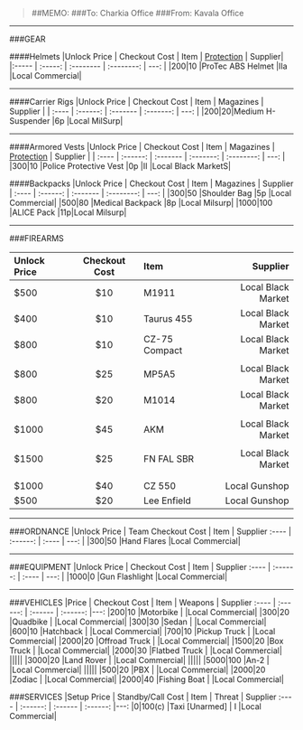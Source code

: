> ##MEMO:
> ###To: Charkia Office
> ###From: Kavala Office

----------

###GEAR

####Helmets
|Unlock Price | Checkout Cost | Item   | [Protection](http://www.safeguardarmor.com/support/body-armor-protection-levels/) | Supplier|
|:----- | :-----:  | :-------- | :--------: | ---: |
|$200	|$10   |ProTec ABS Helmet 	    |IIa 	|Local Commercial|

***

####Carrier Rigs
|Unlock Price | Checkout Cost | Item     | Magazines | Supplier |
| :---- | :------: | :------- | :-------: | ---: |
|$200	|$20|Medium H-Suspender	  |6p	|Local MilSurp|


***

####Armored Vests
|Unlock Price | Checkout Cost  | Item | Magazines | [Protection](http://www.safeguardarmor.com/support/body-armor-protection-levels/) | Supplier |
| :---- | :------: | :------- | :-------: | :--------: | ---: |
|$300   |$10   |Police Protective Vest     |0p |II   |Local Black MarketS|

####Backpacks
|Unlock Price | Checkout Cost    | Item     | Magazines  | Supplier
| :---- | :------: | :------- | :--------: | ---: |
|$300	|$50  |Shoulder Bag	  |5p	|Local Commercial|
|$500	|$80  |Medical Backpack	  |8p	|Local Milsurp|
|$1000 	|$100  |ALICE Pack      |11p|Local Milsurp|

***

###FIREARMS

|Unlock Price | Checkout Cost      | Item     | Supplier
| :---- | :------: | :------- | ---: |
|$500   |$10  |M1911                |Local Black Market|
|$400   |$10  |Taurus 455           |Local Black Market|
|$800   |$10  |CZ-75 Compact        |Local Black Market|
||||
|$800	  |$25  |MP5A5			|Local Black Market|
|$800	  |$20 |M1014			|Local Black Market|
||||
|$1000   |$45  |AKM        |Local Black Market|
||||
|$1500	  |$25  |FN FAL SBR	  	|Local Black Market|
||||
||||
|$1000	|$40  |CZ 550		|Local Gunshop|
|$500  |$20 |Lee Enfield      |Local Gunshop|

***

###ORDNANCE
|Unlock Price | Team Checkout Cost      | Item     | Supplier
:---- | :------: | :---- | ---: |
|$300   |$50  |Hand Flares           |Local Commercial|

***

###EQUIPMENT
|Unlock Price | Checkout Cost      | Item     | Supplier
:---- | :------: | :---- | ---: |
|$1000  |$0  |Gun Flashlight  |Local Commercial|


***

###VEHICLES
|Price | Checkout Cost      | Item   | Weapons  | Supplier
:---- | :------: | :------ | :------: |---:
|$200    |$10     |Motorbike            |             |Local Commercial|
|$300    |$20     |Quadbike            |             |Local Commercial|
|$300    |$30     |Sedan             |             |Local Commercial|
|$600    |$10     |Hatchback             |             |Local Commercial|
|$700    |$10     |Pickup Truck             |             |Local Commercial|
|$2000    |$20     |Offroad Truck             |             |Local Commercial|
|$1500    |$20     |Box Truck             |             |Local Commercial|
|$2000    |$30     |Flatbed Truck             |             |Local Commercial|
|||||
|$3000	  |$20     |Land Rover       |		          |Local Commercial|
|||||
|$5000  |$100  |An-2                |            |Local Commercial|
|||||
|$500    |$20  |PBX                  |             |Local Commercial|
|$2000    |$20  |Zodiac              |             |Local Commercial|
|$2000   |$40  |Fishing Boat       |           |Local Commercial|


###SERVICES
|Setup Price | Standby/Call Cost    | Item   | Threat  | Supplier
:---- | :------: | :------ | :------: |---:
|$0    |$100(c)  |Taxi [Unarmed]  | I            |Local Commercial|

